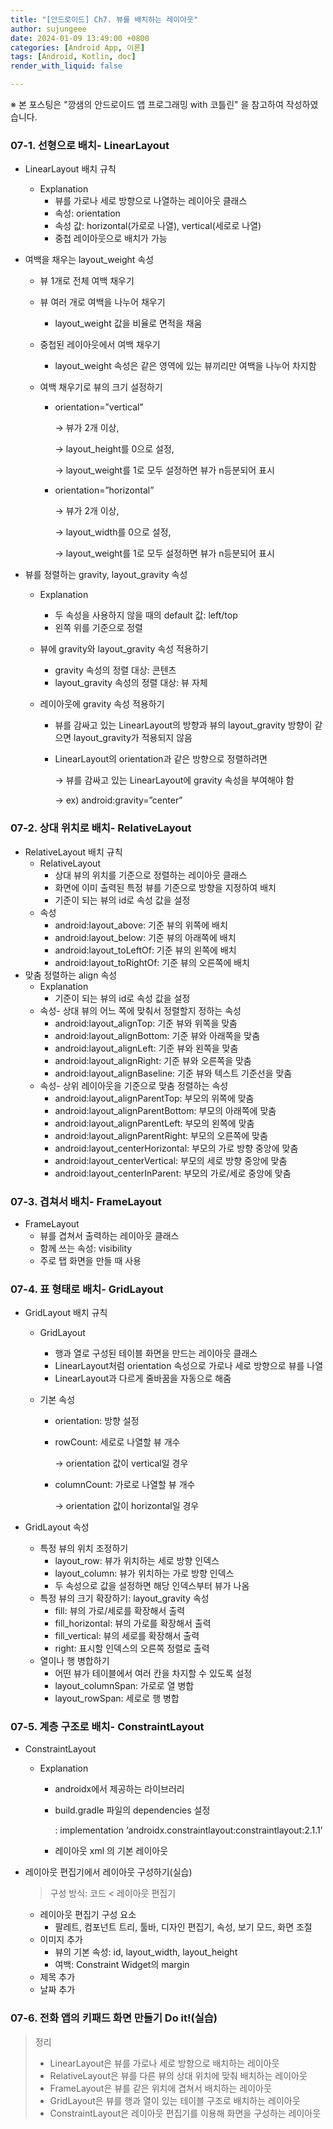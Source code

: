 ```yaml
---
title: "[안드로이드] Ch7. 뷰를 배치하는 레이아웃"
author: sujungeee
date: 2024-01-09 13:49:00 +0800
categories: [Android App, 이론]
tags: [Android, Kotlin, doc]
render_with_liquid: false

---
```




※ 본 포스팅은 "깡샘의 안드로이드 앱 프로그래밍 with 코틀린" 을 참고하여 작성하였습니다.



### 07-1. 선형으로 배치- LinearLayout

- LinearLayout 배치 규칙

  - Explanation
    - 뷰를 가로나 세로 방향으로 나열하는 레이아웃 클래스
    - 속성: orientation
    - 속성 값: horizontal(가로로 나열), vertical(세로로 나열)
    - 중첩 레이아웃으로 배치가 가능

- 여백을 채우는 layout_weight 속성

  - 뷰 1개로 전체 여백 채우기

  - 뷰 여러 개로 여백을 나누어 채우기

    - layout_weight 값을 비율로 면적을 채움

  - 중첩된 레이아웃에서 여백 채우기

    - layout_weight 속성은 같은 영역에 있는 뷰끼리만 여백을 나누어 차지함

  - 여백 채우기로 뷰의 크기 설정하기

    - orientation=”vertical”

      → 뷰가 2개 이상,

      → layout_height를 0으로 설정,

      → layout_weight를 1로 모두 설정하면 뷰가 n등분되어 표시

    - orientation=”horizontal”

      → 뷰가 2개 이상,

      → layout_width를 0으로 설정,

      → layout_weight를 1로 모두 설정하면 뷰가 n등분되어 표시

- 뷰를 정렬하는 gravity, layout_gravity 속성

  - Explanation

    - 두 속성을 사용하지 않을 때의 default 값: left/top
    - 왼쪽 위를 기준으로 정렬

  - 뷰에 gravity와 layout_gravity 속성 적용하기

    - gravity 속성의 정렬 대상: 콘텐츠
    - layout_gravity 속성의 정렬 대상: 뷰 자체

  - 레이아웃에 gravity 속성 적용하기

    - 뷰를 감싸고 있는 LinearLayout의 방향과 뷰의 layout_gravity 방향이 같으면 layout_gravity가 적용되지 않음

    - LinearLayout의 orientation과 같은 방향으로 정렬하려면

      → 뷰를 감싸고 있는 LinearLayout에 gravity 속성을 부여해야 함

      → ex) android:gravity=”center”

### 07-2. 상대 위치로 배치- RelativeLayout

- RelativeLayout 배치 규칙
  - RelativeLayout
    - 상대 뷰의 위치를 기준으로 정렬하는 레이아웃 클래스
    - 화면에 이미 출력된 특정 뷰를 기준으로 방향을 지정하여 배치
    - 기준이 되는 뷰의 id로 속성 값을 설정
  - 속성
    - android:layout_above: 기준 뷰의 위쪽에 배치
    - android:layout_below: 기준 뷰의 아래쪽에 배치
    - android:layout_toLeftOf: 기준 뷰의 왼쪽에 배치
    - android:layout_toRightOf: 기준 뷰의 오른쪽에 배치
- 맞춤 정렬하는 align 속성
  - Explanation
    - 기준이 되는 뷰의 id로 속성 값을 설정
  - 속성- 상대 뷰의 어느 쪽에 맞춰서 정렬할지 정하는 속성
    - android:layout_alignTop: 기준 뷰와 위쪽을 맞춤
    - android:layout_alignBottom: 기준 뷰와 아래쪽을 맞춤
    - android:layout_alignLeft: 기준 뷰와 왼쪽을 맞춤
    - android:layout_alignRight: 기준 뷰와 오른쪽을 맞춤
    - android:layout_alignBaseline: 기준 뷰와 텍스트 기준선을 맞춤
  - 속성- 상위 레이아웃을 기준으로 맞춤 정렬하는 속성
    - android:layout_alignParentTop: 부모의 위쪽에 맞춤
    - android:layout_alignParentBottom: 부모의 아래쪽에 맞춤
    - android:layout_alignParentLeft: 부모의 왼쪽에 맞춤
    - android:layout_alignParentRight: 부모의 오른쪽에 맞춤
    - android:layout_centerHorizontal: 부모의 가로 방향 중앙에 맞춤
    - android:layout_centerVertical: 부모의 세로 방향 중앙에 맞춤
    - android:layout_centerInParent: 부모의 가로/세로 중앙에 맞춤

### 07-3. 겹쳐서 배치- FrameLayout

- FrameLayout
  - 뷰를 겹쳐서 출력하는 레이아웃 클래스
  - 함께 쓰는 속성: visibility
  - 주로 탭 화면을 만들 때 사용

### 07-4. 표 형태로 배치- GridLayout

- GridLayout 배치 규칙

  - GridLayout

    - 행과 열로 구성된 테이블 화면을 만드는 레이아웃 클래스
    - LinearLayout처럼 orientation 속성으로 가로나 세로 방향으로 뷰를 나열
    - LinearLayout과 다르게 줄바꿈을 자동으로 해줌

  - 기본 속성

    - orientation: 방향 설정

    - rowCount: 세로로 나열할 뷰 개수

      → orientation 값이 vertical일 경우

    - columnCount: 가로로 나열할 뷰 개수

      → orientation 값이 horizontal일 경우

- GridLayout 속성

  - 특정 뷰의 위치 조정하기
    - layout_row: 뷰가 위치하는 세로 방향 인덱스
    - layout_column: 뷰가 위치하는 가로 방향 인덱스
    - 두 속성으로 값을 설정하면 해당 인덱스부터 뷰가 나옴
  - 특정 뷰의 크기 확장하기: layout_gravity 속성
    - fill: 뷰의 가로/세로를 확장해서 출력
    - fill_horizontal: 뷰의 가로를 확장해서 출력
    - fill_vertical: 뷰의 세로를 확장해서 출력
    - right: 표시할 인덱스의 오른쪽 정렬로 출력
  - 열이나 행 병합하기
    - 어떤 뷰가 테이블에서 여러 칸을 차지할 수 있도록 설정
    - layout_columnSpan: 가로로 열 병합
    - layout_rowSpan: 세로로 행 병합

### 07-5. 계층 구조로 배치- ConstraintLayout

- ConstraintLayout

  - Explanation

    - androidx에서 제공하는 라이브러리

    - build.gradle 파일의 dependencies 설정

      : implementation ‘androidx.constraintlayout:constraintlayout:2.1.1’

    - 레이아웃 xml 의 기본 레이아웃

- 레이아웃 편집기에서 레이아웃 구성하기(실습)

  > 구성 방식: 코드 < 레이아웃 편집기

  - 레이아웃 편집기 구성 요소
    - 팔레트, 컴포넌트 트리, 툴바, 디자인 편집기, 속성, 보기 모드, 화면 조절
  - 이미지 추가
    - 뷰의 기본 속성: id, layout_width, layout_height
    - 여백: Constraint Widget의 margin
  - 제목 추가
  - 날짜 추가

### 07-6. 전화 앱의 키패드 화면 만들기 Do it!(실습)

> 정리
>
> - LinearLayout은 뷰를 가로나 세로 방향으로 배치하는 레이아웃
> - RelativeLayout은 뷰를 다른 뷰의 상대 위치에 맞춰 배치하는 레이아웃
> - FrameLayout은 뷰를 같은 위치에 겹쳐서 배치하는 레이아웃
> - GridLayout은 뷰를 행과 열이 있는 테이블 구조로 배치하는 레이아웃
> - ConstraintLayout은 레이아웃 편집기를 이용해 화면을 구성하는 레이아웃
